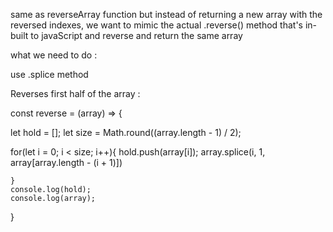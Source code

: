 same as reverseArray function but instead of returning a new array 
with the reversed indexes, we want to mimic the actual .reverse() method
that's in-built to javaScript and reverse and return the same array 

what we need to do : 

use .splice method

Reverses first half of the array : 

const reverse = (array) => {

  let hold = [];
  let size = Math.round((array.length - 1) / 2);

  for(let i = 0; i < size; i++){
    hold.push(array[i]);
    array.splice(i, 1, array[array.length - (i + 1)])
    
    } 
    console.log(hold);
    console.log(array);
 }
  